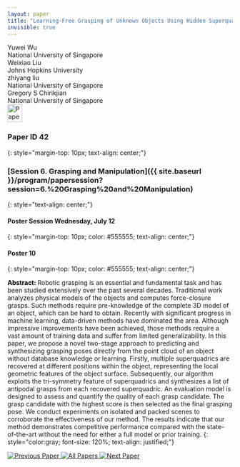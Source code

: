 ```yaml
---
layout: paper
title: "Learning-Free Grasping of Unknown Objects Using Hidden Superquadrics"
invisible: true
---
```

<div class="paper-authors">
<div class="paper-author-box">
    <div class="paper-author-name">Yuwei Wu</div>
    <div class="paper-author-uni">National University of Singapore</div>
</div>
<div class="paper-author-box">
    <div class="paper-author-name">Weixiao Liu</div>
    <div class="paper-author-uni">Johns Hopkins University</div>
</div>
<div class="paper-author-box">
    <div class="paper-author-name">zhiyang liu</div>
    <div class="paper-author-uni">National University of Singapore</div>
</div>
<div class="paper-author-box">
    <div class="paper-author-name">Gregory S Chirikjian</div>
    <div class="paper-author-uni">National University of Singapore</div>
</div>

</div><div class="paper-pdf">
<div> <a href="http://www.roboticsproceedings.org/rss19/p042.pdf"><img src="{{ site.baseurl }}/images/paper_link.png" alt="Paper Website" width = "33"  height = "40"/></a> </div>
</div>

### Paper ID 42
{: style="margin-top: 10px; text-align: center;"}

### [Session 6. Grasping and Manipulation]({{ site.baseurl }}/program/papersession?session=6.%20Grasping%20and%20Manipulation)
{: style="text-align: center;"}

#### Poster Session Wednesday, July 12
{: style="margin-top: 10px; color: #555555; text-align: center;"}

#### Poster 10
{: style="margin-top: 10px; color: #555555; text-align: center;"}

<b style="color: black;">Abstract: </b>Robotic grasping is an essential and fundamental task and has been studied extensively over the past several decades. Traditional work analyzes physical models of the objects and computes force-closure grasps. Such methods require pre-knowledge of the complete 3D model of an object, which can be hard to obtain. Recently with significant progress in machine learning, data-driven methods have dominated the area. Although impressive improvements have been achieved, those methods require a vast amount of training data and suffer from limited generalizability. In this paper, we propose a novel two-stage approach to predicting and synthesizing grasping poses directly from the point cloud of an object without database knowledge or learning. Firstly, multiple superquadrics are recovered at different positions within the object, representing the local geometric features of the object surface. Subsequently, our algorithm exploits the tri-symmetry feature of superquadrics and synthesizes a list of antipodal grasps from each recovered superquadric. An evaluation model is designed to assess and quantify the quality of each grasp candidate. The grasp candidate with the highest score is then selected as the final grasping pose. We conduct experiments on isolated and packed scenes to corroborate the effectiveness of our method. The results indicate that our method demonstrates competitive performance compared with the state-of-the-art without the need for either a full model or prior training.
{: style="color:gray; font-size: 120%; text-align: justified;"}


<div class="paper-menu">
<a href="{{ site.baseurl }}/program/papers/041/"> <img src="{{ site.baseurl }}/images/previous_paper_icon.png" alt="Previous Paper" title="Previous Paper"/> </a>
<a href="{{ site.baseurl }}/program/papers"><img src="{{ site.baseurl }}/images/overview_icon.png" alt="All Papers" title="All Papers"/> </a>
<a href="{{ site.baseurl }}/program/papers/043/"> <img src="{{ site.baseurl }}/images/next_paper_icon.png" alt="Next Paper" title="Next Paper"/> </a>

</div>
